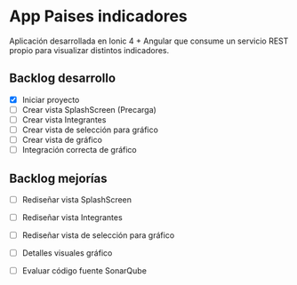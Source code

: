 # App Paises indicadores
Aplicación desarrollada en Ionic 4 + Angular que consume un servicio REST propio para visualizar distintos indicadores.

## Backlog desarrollo
- [X] Iniciar proyecto
- [ ] Crear vista SplashScreen (Precarga)
- [ ] Crear vista Integrantes
- [ ] Crear vista de selección para gráfico
- [ ] Crear vista de gráfico
- [ ] Integración correcta de gráfico

## Backlog mejorías
- [ ] Rediseñar vista SplashScreen
- [ ] Rediseñar vista Integrantes
- [ ] Rediseñar vista de selección para gráfico
- [ ] Detalles visuales gráfico
- [ ] Evaluar código fuente SonarQube


